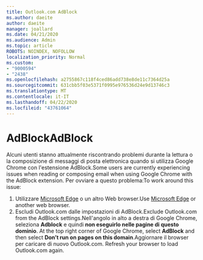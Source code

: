 ```yaml
---
title: Outlook.com AdBlock
ms.author: daeite
author: daeite
manager: joallard
ms.date: 04/21/2020
ms.audience: Admin
ms.topic: article
ROBOTS: NOINDEX, NOFOLLOW
localization_priority: Normal
ms.custom:
- "9000594"
- "2438"
ms.openlocfilehash: a2755867c118f4ced86add738e8de11c7364d25a
ms.sourcegitcommit: 631cbb5f03e5371f0995e976536d24e9d13746c3
ms.translationtype: MT
ms.contentlocale: it-IT
ms.lasthandoff: 04/22/2020
ms.locfileid: "43761064"
---
```

# <a name="adblock"></a><span data-ttu-id="61f66-102">AdBlock</span><span class="sxs-lookup"><span data-stu-id="61f66-102">AdBlock</span></span>

<span data-ttu-id="61f66-103">Alcuni utenti stanno attualmente riscontrando problemi durante la lettura o la composizione di messaggi di posta elettronica quando si utilizza Google Chrome con l'estensione AdBlock.</span><span class="sxs-lookup"><span data-stu-id="61f66-103">Some users are currently experiencing issues when reading or composing email when using Google Chrome with the AdBlock extension.</span></span> <span data-ttu-id="61f66-104">Per ovviare a questo problema:</span><span class="sxs-lookup"><span data-stu-id="61f66-104">To work around this issue:</span></span>

1. <span data-ttu-id="61f66-105">Utilizzare [Microsoft Edge](https://www.microsoft.com/windows/microsoft-edge) o un altro Web browser.</span><span class="sxs-lookup"><span data-stu-id="61f66-105">Use [Microsoft Edge](https://www.microsoft.com/windows/microsoft-edge) or another web browser.</span></span>
1. <span data-ttu-id="61f66-106">Escludi Outlook.com dalle impostazioni di AdBlock.</span><span class="sxs-lookup"><span data-stu-id="61f66-106">Exclude Outlook.com from the AdBlock settings.</span></span><span data-ttu-id="61f66-107">Nell'angolo in alto a destra di Google Chrome, seleziona **Adblock** e quindi **non eseguirlo nelle pagine di questo dominio**.</span><span class="sxs-lookup"><span data-stu-id="61f66-107"> At the top right corner of Google Chrome, select **AdBlock** and then select **Don’t run on pages on this domain**.</span></span><span data-ttu-id="61f66-108">Aggiornare il browser per caricare di nuovo Outlook.com.</span><span class="sxs-lookup"><span data-stu-id="61f66-108"> Refresh your browser to load Outlook.com again.</span></span>